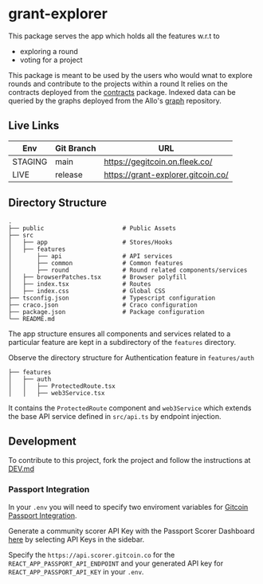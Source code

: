# grant-explorer

This package serves the app which holds all the features w.r.t to

- exploring a round
- voting for a project

This package is meant to be used by the users who would wnat to explore rounds and contribute to the projects within a round
It relies on the contracts deployed from the [contracts](../contracts) package.
Indexed data can be queried by the graphs deployed from the Allo's [graph](https://github.com/Allo-Protocol/graph/blob/main/round/README.md) repository.

## Live Links

| Env     | Git Branch | URL                                |
| ------- | ---------- | ---------------------------------- |
| STAGING | main       | https://gegitcoin.on.fleek.co/     |
| LIVE    | release    | https://grant-explorer.gitcoin.co/ |

## Directory Structure

```
.
├── public                      # Public Assets
├── src
│   ├── app                     # Stores/Hooks
│   ├── features
│       ├── api                 # API services
│       ├── common              # Common features
│       ├── round               # Round related components/services
│   ├── browserPatches.tsx      # Browser polyfill
│   ├── index.tsx               # Routes
│   ├── index.css               # Global CSS
├── tsconfig.json               # Typescript configuration
├── craco.json                  # Craco configuration
├── package.json                # Package configuration
└── README.md
```

The app structure ensures all components and services related to a particular feature are kept in a subdirectory of the `features` directory.

Observe the directory structure for Authentication feature in `features/auth`

```
├── features
│   ├── auth
│   │   ├── ProtectedRoute.tsx
│   │   ├── web3Service.tsx
```

It contains the `ProtectedRoute` component and `web3Service` which extends the base API service defined in `src/api.ts` by endpoint injection.

## Development

To contribute to this project, fork the project and follow the instructions at [DEV.md](docs/DEV.md)

### Passport Integration

In your `.env` you will need to specify two enviroment variables for [Gitcoin Passport Integration](https://passport.gitcoin.co/#/).

Generate a community scorer API Key with the Passport Scorer Dashboard [here](https://www.scorer.gitcoin.co/dashboard) by selecting API Keys in the sidebar.

Specify the `https://api.scorer.gitcoin.co` for the `REACT_APP_PASSPORT_API_ENDPOINT` and your generated API key for `REACT_APP_PASSPORT_API_KEY` in your `.env`.
